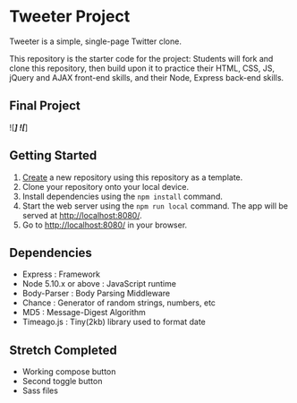 # Tweeter Project

Tweeter is a simple, single-page Twitter clone.

This repository is the starter code for the project: Students will fork and clone this repository, then build upon it to practice their HTML, CSS, JS, jQuery and AJAX front-end skills, and their Node, Express back-end skills.

## Final Project

![***]
![***]

## Getting Started

1. [Create](https://docs.github.com/en/repositories/creating-and-managing-repositories/creating-a-repository-from-a-template) a new repository using this repository as a template.
2. Clone your repository onto your local device.
3. Install dependencies using the `npm install` command.
3. Start the web server using the `npm run local` command. The app will be served at <http://localhost:8080/>.
4. Go to <http://localhost:8080/> in your browser.

## Dependencies

- Express : Framework
- Node 5.10.x or above : JavaScript runtime 
- Body-Parser : Body Parsing Middleware
- Chance :  Generator of random strings, numbers, etc
- MD5 : Message-Digest Algorithm
- Timeago.js :  Tiny(2kb) library used to format date

## Stretch Completed
- Working compose button
- Second toggle button
- Sass files
